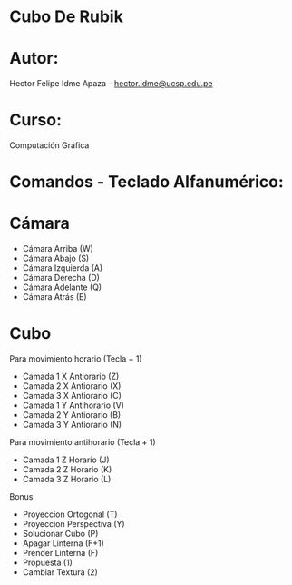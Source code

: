 # Cubo De Rubik
# Autor: 
Hector Felipe Idme Apaza  - hector.idme@ucsp.edu.pe
# Curso:
Computación Gráfica
# Comandos - Teclado Alfanumérico:
# Cámara
- Cámara Arriba (W)
- Cámara Abajo (S)
- Cámara Izquierda (A)
- Cámara Derecha (D)
- Cámara Adelante (Q) 
- Cámara Atrás (E)
# Cubo
Para movimiento horario (Tecla + 1)
- Camada 1 X Antiorario (Z)
- Camada 2 X Antiorario (X)
- Camada 3 X Antiorario (C)
- Camada 1 Y Antihorario (V)
- Camada 2 Y Antiorario (B)
- Camada 3 Y Antiorario (N)

Para movimiento antihorario (Tecla + 1)

- Camada 1 Z Horario (J)
- Camada 2 Z Horario (K)
- Camada 3 Z Horario (L)

Bonus

- Proyeccion Ortogonal (T)
- Proyeccion Perspectiva (Y)
- Solucionar Cubo (P)
- Apagar Linterna (F+1)
- Prender Linterna (F)
- Propuesta  (1)
- Cambiar Textura (2)
